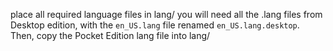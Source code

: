 place all required language files in lang/
you will need all the .lang files from Desktop edition, with the `en_US.lang` file renamed `en_US.lang.desktop`.
Then, copy the Pocket Edition lang file into lang/
